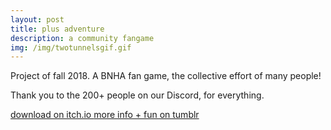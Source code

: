 ```yaml
---
layout: post
title: plus adventure
description: a community fangame
img: /img/twotunnelsgif.gif
---
```


Project of fall 2018. A BNHA fan game, the collective effort of many people!

Thank you to the 200+ people on our Discord, for everything.

<a href="https://melissaran.itch.io/plus-adventure">
<span class="biglink">
    download on itch.io
</span>
</a>

<a href="https://plusadventure.tumblr.com">
<span class="biglink">
    more info + fun on tumblr
</span>
</a>

<div class="img_row">
	<img class="col two" src="https://66.media.tumblr.com/0a409222e24e8ca9981a178319bd3f2f/tumblr_pgly9jAPgt1xd50f0o4_640.gif" alt="" title="screenshot"/>
	<img class="col one" src="https://66.media.tumblr.com/b93206aff41798d2f61dad3364316767/tumblr_pi25po0i4A1xd50f0o2_r1_400.gif" alt="" title="screenshot"/>
</div>
<div class="img_row">
	<img class="col three" src="https://66.media.tumblr.com/f1ed1296caea28bc0e781d31a33d6663/tumblr_pgz7ryYq041xd50f0o1_500.gif" alt="" title="screenshot"/>
</div>
<div class="img_row">
	<img class="col three" src="https://66.media.tumblr.com/b8b5c9af1ae7772811a4f03056915964/tumblr_pi25po0i4A1xd50f0o4_r1_1280.gif" alt="" title="screenshot"/>
</div>

<div class="img_row">
	<img class="col one" src="https://66.media.tumblr.com/d6519fbedd22cb03c201384ba3c7ddc1/tumblr_peewbj3lv81xd50f0o1_640.gif" alt="" title="screenshot"/>
	<img class="col one" src="https://66.media.tumblr.com/f0a492a02986b60c5cf70ce50abb77ee/tumblr_pfwce6hhrD1xd50f0o4_r1_640.gif" alt="" title="screenshot"/>
	<img class="col one" src="https://66.media.tumblr.com/9e5d92ac2c84749806fa1446053de051/tumblr_peewbj3lv81xd50f0o3_1280.gif" alt="" title="screenshot"/>
</div>
